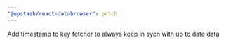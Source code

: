 ```yaml
---
"@upstash/react-databrowser": patch
---
```


Add timestamp to key fetcher to always keep in sycn with up to date data
